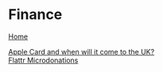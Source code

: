 # Finance
[Home](https://mwlsdotcom.github.io/)

[Apple Card and when will it come to the UK?](apple-card-and-when-will-it-come-to-the-uk/)  
[Flattr Microdonations](flattr-microdonations/)
